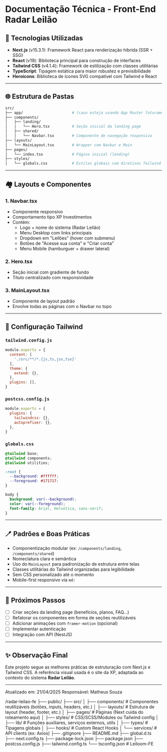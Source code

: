 # Documentação Técnica - Front-End Radar Leilão

## 🚀 Tecnologias Utilizadas

- **Next.js** (v15.3.1): Framework React para renderização híbrida (SSR + SSG)
- **React** (v19): Biblioteca principal para construção de interfaces
- **Tailwind CSS** (v4.1.4): Framework de estilização com classes utilitárias
- **TypeScript**: Tipagem estática para maior robustez e previsibilidade
- **Heroicons**: Biblioteca de ícones SVG compatível com Tailwind e React

---

## 🌐 Estrutura de Pastas

```bash
src/
├── app/                      # (caso esteja usando App Router futuramente)
├── components/
│   ├── landing/
│   │   └── Hero.tsx          # Seção inicial da landing page
│   ├── shared/
│   │   └── Navbar.tsx        # Componente de navegação responsiva
├── layouts/
│   └── MainLayout.tsx        # Wrapper com Navbar e Main
├── pages/
│   └── index.tsx             # Página inicial (landing)
├── styles/
│   └── globals.css           # Estilos globais com diretivas Tailwind
```

---

## 🏘️ Layouts e Componentes

### 1. **Navbar.tsx**
- Componente responsivo
- Comportamento tipo XP Investimentos
- Contém:
  - Logo + nome do sistema (Radar Leilão)
  - Menu Desktop com links principais
  - Dropdown em "Leilões" (hover com submenu)
  - Botões de "Acesse sua conta" e "Criar conta"
  - Menu Mobile (hamburguer + drawer lateral)

### 2. **Hero.tsx**
- Seção inicial com gradiente de fundo
- Título centralizado com responsividade

### 3. **MainLayout.tsx**
- Componente de layout padrão
- Envolve todas as páginas com o Navbar no topo

---

## 📄 Configuração Tailwind

### `tailwind.config.js`
```js
module.exports = {
  content: [
    './src/**/*.{js,ts,jsx,tsx}'
  ],
  theme: {
    extend: {},
  },
  plugins: [],
}
```

### `postcss.config.js`
```js
module.exports = {
  plugins: {
    tailwindcss: {},
    autoprefixer: {},
  },
}
```

### `globals.css`
```css
@tailwind base;
@tailwind components;
@tailwind utilities;

:root {
  --background: #ffffff;
  --foreground: #171717;
}

body {
  background: var(--background);
  color: var(--foreground);
  font-family: Arial, Helvetica, sans-serif;
}
```

---

## 🪥 Padrões e Boas Práticas

- Componentização modular (ex: `/components/landing`, `/components/shared`)
- Nomeclatura clara e semântica
- Uso do `MainLayout` para padronização de estrutura entre telas
- Classes utilitárias do Tailwind organizadas para legibilidade
- Sem CSS personalizado até o momento
- Mobile-first responsivo via `md:`

---

## 🔧 Próximos Passos

- [ ] Criar seções da landing page (benefícios, planos, FAQ...)
- [ ] Refatorar os componentes em forma de seções reutilizáveis
- [ ] Adicionar animações com `framer-motion` (opcional)
- [ ] Implementar autenticação
- [ ] Integração com API (NestJS)

---

## ✨ Observação Final
Este projeto segue as melhores práticas de estruturação com Next.js e Tailwind CSS. A referência visual usada é o site da XP, adaptada ao contexto do sistema **Radar Leilão**.

---

Atualizado em: 21/04/2025
Responsável: Matheus Souza


/radar-leilao-fe
├── public/
├── src/
│   ├── components/      # Componentes reutilizáveis (botões, inputs, headers, etc.)
│   ├── layouts/         # Estrutura de layout (header, footer, etc.)
│   ├── pages/           # Páginas (Next cuida do roteamento aqui)
│   ├── styles/          # CSS/SCSS/Modules ou Tailwind config
│   ├── lib/             # Funções auxiliares, serviços externos, utils
│   ├── types/           # Tipagens globais
│   ├── hooks/           # Custom React Hooks
│   └── services/        # API clients (ex: Axios)
├── .gitignore
├── README.md
├── global.d.ts
├── next.config.ts
├── package-lock.json
├── package.json
├── postcss.config.js
├── tailwind.config.ts
└── tsconfig.json
#   L e i l o o m - F E  
 